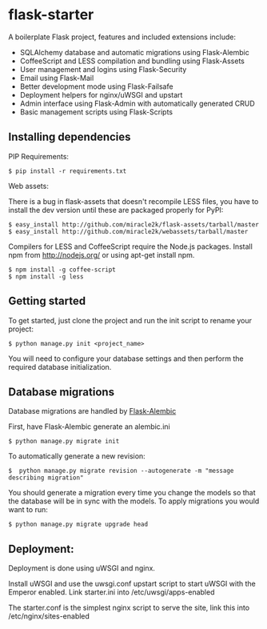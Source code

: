flask-starter
=============

A boilerplate Flask project, features and included extensions include:

* SQLAlchemy database and automatic migrations using Flask-Alembic
* CoffeeScript and LESS compilation and bundling using Flask-Assets
* User management and logins using Flask-Security
* Email using Flask-Mail
* Better development mode using Flask-Failsafe
* Deployment helpers for nginx/uWSGI and upstart
* Admin interface using Flask-Admin with automatically generated CRUD
* Basic management scripts using Flask-Scripts


Installing dependencies
-----------------------

PIP Requirements:

    $ pip install -r requirements.txt

Web assets:

There is a bug in flask-assets that doesn't recompile LESS files, you have to
install the dev version until these are packaged properly for PyPI:

    $ easy_install http://github.com/miracle2k/flask-assets/tarball/master
    $ easy_install http://github.com/miracle2k/webassets/tarball/master

Compilers for LESS and CoffeeScript require the Node.js packages. Install npm
from http://nodejs.org/ or using apt-get install npm.

    $ npm install -g coffee-script
    $ npm install -g less

Getting started
---------------

To get started, just clone the project and run the init script to rename your project:

    $ python manage.py init <project_name>

You will need to configure your database settings and then perform the required database initialization.

Database migrations
-------------------

Database migrations are handled by [Flask-Alembic](https://github.com/tobiasandtobias/flask-alembic)

First, have Flask-Alembic generate an alembic.ini

    $ python manage.py migrate init

To automatically generate a new revision:

    $  python manage.py migrate revision --autogenerate -m "message describing migration"

You should generate a migration every time you change the models so that the
database will be in sync with the models. To apply migrations you would want to
run:

    $ python manage.py migrate upgrade head

Deployment:
-----------

Deployment is done using uWSGI and nginx.

Install uWSGI and use the uwsgi.conf upstart script to start uWSGI with the
Emperor enabled. Link starter.ini into /etc/uwsgi/apps-enabled

The starter.conf is the simplest nginx script to serve the site, link this into
/etc/nginx/sites-enabled